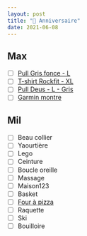 ```yaml
---
layout: post
title: "🎁 Anniversaire"
date: 2021-06-08
---
```


## Max

- [ ] [Pull Gris fonce - L](https://www.uniqlo.com/fr/fr/products/E469473-000/00)
- [ ] [T-shirt Rockfit - XL](https://www.rokfit.com/collections/mens-t-shirts/products/work-like-a-captain)
- [ ] [Pull Deus - L - Gris](https://deuscustoms.eu/products/venice-address-crew-grey-marle?variant=12764151906376)
- [ ] [Garmin montre](https://www.galaxus.ch/en/s1/product/garmin-forerunner-255-46-mm-carbon-one-size-sports-watches-smartwatches-21488968)

## Mil

- [ ] Beau collier
- [ ] Yaourtière
- [ ] Lego
- [ ] Ceinture
- [ ] Boucle oreille
- [ ] Massage
- [ ] Maison123
- [ ] Basket
- [ ] [Four à pizza](https://www.manor.ch/fr/p/10001530352)
- [ ] Raquette
- [ ] Ski
- [ ] Bouilloire
